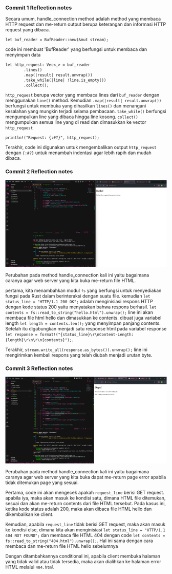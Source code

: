 ### Commit 1 Reflection notes

Secara umum, handle_connection method adalah method yang membaca HTTP request dan me-return output berupa keterangan dan informasi HTTP request yang dibaca.
```
let buf_reader = BufReader::new(&mut stream);
```
code ini membuat 'BufReader' yang berfungsi untuk membaca dan menyimpan data
```
let http_request: Vec<_> = buf_reader
        .lines()
        .map(|result| result.unwrap())
        .take_while(|line| !line.is_empty())
        .collect();
```
`http_request` berupa vector yang membaca lines dari `buf_reader` dengan menggunakan `line()` method. Kemudian `.map(|result| result.unwrap())` berfungsi untuk membuka yang dihasilkan `lines()` dan menangani kesalahan yang mungkin terjadi selama pembacaan.
`take_while()` berfungsi mengumpulkan line yang dibaca hingga line kosong. `collect()` mengumpulkan semua line yang di read dan dimasukkan ke vector `http_request`
```
println!("Request: {:#?}", http_request);
```
Terakhir, code ini digunakan untuk mengembalikan output `http_request` dengan `{:#?}` untuk menambah indentasi agar lebih rapih dan mudah dibaca.


### Commit 2 Reflection notes
![Commit 2 screen capture](/assets/images/hello_rust.png)

Perubahan pada method handle_connection kali ini yaitu bagaimana caranya agar web server yang kita buka me-return file HTML.

pertama, kita menambahkan modul `fs` yang berfungsi untuk menyediakan fungsi pada Rust dalam berinteraksi dengan suatu file.
kemudian `let status_line = "HTTP/1.1 200 OK";` adalah menginisiasi respons HTTP dengan kode status 200 yaitu menyatakan bahwa respons berhasil.
`let contents = fs::read_to_string("hello.html").unwrap();` line ini akan membaca file html hello dan dimasukkan ke contents. dibuat juga variabel length `let length = contents.len();` yang menyimpan panjang contents. Setelah itu digabungkan menjadi satu response html pada variabel response `let response = format!("{status_line}\r\nContent-Length:{length}\r\n\r\n{contents}");`.

Terakhir, `stream.write_all(response.as_bytes()).unwrap();` line ini mengirimkan kembali respons yang telah diubah menjadi urutan byte.

### Commit 3 Reflection notes
![Commit 3 screen capture](/assets/images/bad_rust.png)

Perubahan pada method handle_connection kali ini yaitu bagaimana caranya agar web server yang kita buka dapat me-return page error apabila tidak ditemukan page yang sesuai.

Pertama, code ini akan mengecek apakah `request_line` berisi GET request. apabila iya, maka akan masuk ke kondisi satu, dimana HTML file ditemukan, sesuai dan akan me-return contents dari file HTML tersebut. 
Pada kasus ini, ketika kode status adalah 200, maka akan dibaca file HTML hello dan dikembalikan ke client.

Kemudian, apabila `request_line` tidak berisi GET request, maka akan masuk ke kondisi else, dimana kita akan menginisiasi `let status_line = "HTTP/1.1 404 NOT FOUND";` dan membaca file HTML 404 dengan code `let contents = fs::read_to_string("404.html").unwrap();`. Hal ini sama dengan cara membaca dan me-return file HTML hello sebelumnya

Dengan ditambahkannya conditional ini, apabila client membuka halaman yang tidak valid atau tidak tersedia, maka akan dialihkan ke halaman error HTML melalui `404.html`